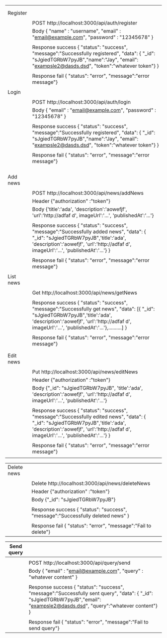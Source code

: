 |           |                                                              |
| --------- | ------------------------------------------------------------ |
|           |                                                              |
|           |                                                              |
| Register  |                                                              |
|           |                                                              |
|           | POST http://localhost:3000/api/auth/register                 |
|           | Body { "name" : "username", "email" : "email@example.com", "password" : "12345678" } |
|           |                                                              |
|           | Response success { "status": "success", "message":"Successfully registered", "data": { "_id": "sJgiedTGRbW7pyJB","name":"Jay", "email": "exampsle2@dasds.dsd", "token":"whatever token"} } |
|           |                                                              |
|           | Response fail { "status": "error", "message":"error message"} |
|           |                                                              |
| Login     |                                                              |
|           |                                                              |
|           | POST http://localhost:3000/api/auth/login                    |
|           | Body { "email" : "email@example.com", "password" : "12345678" } |
|           |                                                              |
|           | Response success { "status": "success", "message":"Successfully registered", "data": { "_id": "sJgiedTGRbW7pyJB","name":"Jay", "email": "exampsle2@dasds.dsd", "token":"whatever token"} } |
|           |                                                              |
|           | Response fail { "status": "error", "message":"error message"} |
|           |                                                              |
|           |                                                              |
|           |                                                              |
|           |                                                              |
| Add news  |                                                              |
|           |                                                              |
|           | POST http://localhost:3000/api/news/addNews                  |
|           | Header {"authorization" :"token"}                            |
|           | Body {'title':'ada', 'description':'aowefjf', 'url':'http://adfaf d',  imageUrl':'...', 'publishedAt':'...'} |
|           |                                                              |
|           | Response success { "status": "success", "message":"Successfully added news", "data": { "_id": "sJgiedTGRbW7pyJB",'title':'ada', 'description':'aowefjf', 'url':'http://adfaf d',  imageUrl':'...', 'publishedAt':'...'} } |
|           |                                                              |
|           | Response fail { "status": "error", "message":"error message"} |
|           |                                                              |
| List news |                                                              |
|           |                                                              |
|           | Get http://localhost:3000/api/news/getNews                   |
|           |                                                              |
|           | Response success { "status": "success", "message":"Successfully get news", "data": [{ "_id": "sJgiedTGRbW7pyJB",'title':'ada', 'description':'aowefjf', 'url':'http://adfaf d',  imageUrl':'...', 'publishedAt':'...'},..........] } |
|           |                                                              |
|           | Response fail { "status": "error", "message":"error message"} |
|           |                                                              |
|           |                                                              |
| Edit news |                                                              |
|           |                                                              |
|           | Put http://localhost:3000/api/news/editNews                  |
|           | Header {"authorization" :"token"}                            |
|           | Body {"_id": "sJgiedTGRbW7pyJB", 'title':'ada', 'description':'aowefjf', 'url':'http://adfaf d',  imageUrl':'...', 'publishedAt':'...'} |
|           |                                                              |
|           | Response success { "status": "success", "message":"Successfully edited news", "data": { "_id": "sJgiedTGRbW7pyJB",'title':'ada', 'description':'aowefjf', 'url':'http://adfaf d',  imageUrl':'...', 'publishedAt':'...'} } |
|           |                                                              |
|           | Response fail { "status": "error", "message":"error message"} |
|           |                                                              |

|             |                                                              |
| ----------- | ------------------------------------------------------------ |
| Delete news |                                                              |
|             |                                                              |
|             | Delete http://localhost:3000/api/news/deleteNews             |
|             | Header {"authorization" :"token"}                            |
|             | Body {"_id": "sJgiedTGRbW7pyJB"}                             |
|             |                                                              |
|             | Response success { "status": "success", "message":"Successfully deleted news" } |
|             |                                                              |
|             | Response fail { "status": "error", "message":"Fail to delete"} |

| Send query |                                                              |
| ---------- | ------------------------------------------------------------ |
|            |                                                              |
|            | POST http://localhost:3000/api/query/send                    |
|            | Body { "email" : "email@example.com", "query" : "whatever content" } |
|            |                                                              |
|            | Response success { "status": "success", "message":"Successfully sent query", "data": { "_id": "sJgiedTGRbW7pyJB","email": "exampsle2@dasds.dsd", "query":"whatever content"} } |
|            |                                                              |
|            | Response fail { "status": "error", "message":"Fail to send query"} |